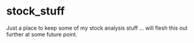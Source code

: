 # stock_stuff

Just a place to keep some of my stock analysis stuff ... will flesh this out further at some future point.
